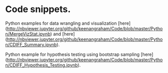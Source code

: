 
# Code snippets. #

Python examples for data wrangling and visualization [here] (http://nbviewer.jupyter.org/github/keenangraham/Code/blob/master/Python/MergeVizStat.ipynb) and [here] (http://nbviewer.jupyter.org/github/keenangraham/Code/blob/master/Python/CDIFF_Summary.ipynb).

Python example for hypothesis testing using bootstrap sampling [here] (http://nbviewer.jupyter.org/github/keenangraham/Code/blob/master/Python/CDIFF_Hypothesis_Testing.ipynb).
